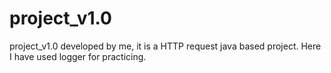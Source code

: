 # project_v1.0
project_v1.0 developed by me, it is a HTTP request java based project. Here I have used logger for practicing. 
